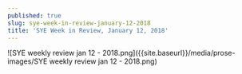 ```yaml
---
published: true
slug: sye-week-in-review-january-12-2018
title: 'SYE Week in Review, January 12, 2018'
---
```

![SYE weekly review jan 12 - 2018.png]({{site.baseurl}}/media/prose-images/SYE weekly review jan 12 - 2018.png)


